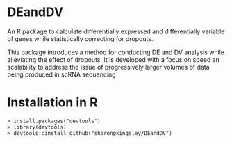 # DEandDV
An R package to calculate differentially expressed and differentially variable of genes while statistically correcting for dropouts.

This package introduces a method for conducting DE and DV analysis while alleviating the effect of dropouts. It is developed with a focus on speed an scalability to address the issue of progressively larger volumes of data being produced in scRNA sequencing 

# Installation in R

    > install.packages("devtools")
    > library(devtools)
    > devtools::install_github("sharonpkingsley/DEandDV")
    
    


